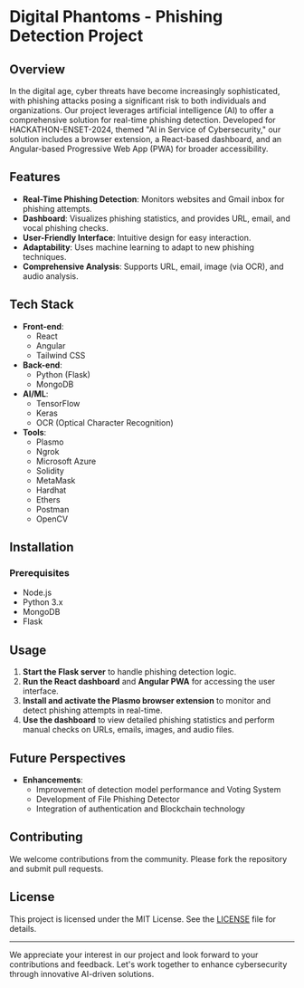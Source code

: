 # Digital Phantoms - Phishing Detection Project

## Overview

In the digital age, cyber threats have become increasingly sophisticated, with phishing attacks posing a significant risk to both individuals and organizations. Our project leverages artificial intelligence (AI) to offer a comprehensive solution for real-time phishing detection. Developed for HACKATHON-ENSET-2024, themed "AI in Service of Cybersecurity," our solution includes a browser extension, a React-based dashboard, and an Angular-based Progressive Web App (PWA) for broader accessibility.

## Features

- **Real-Time Phishing Detection**: Monitors websites and Gmail inbox for phishing attempts.
- **Dashboard**: Visualizes phishing statistics, and provides URL, email, and vocal phishing checks.
- **User-Friendly Interface**: Intuitive design for easy interaction.
- **Adaptability**: Uses machine learning to adapt to new phishing techniques.
- **Comprehensive Analysis**: Supports URL, email, image (via OCR), and audio analysis.

## Tech Stack

- **Front-end**:
  - React
  - Angular
  - Tailwind CSS
- **Back-end**:
  - Python (Flask)
  - MongoDB
- **AI/ML**:
  - TensorFlow
  - Keras
  - OCR (Optical Character Recognition)
- **Tools**:
  - Plasmo
  - Ngrok
  - Microsoft Azure
  - Solidity
  - MetaMask
  - Hardhat
  - Ethers
  - Postman
  - OpenCV

## Installation

### Prerequisites

- Node.js
- Python 3.x
- MongoDB
- Flask

## Usage

1. **Start the Flask server** to handle phishing detection logic.
2. **Run the React dashboard** and **Angular PWA** for accessing the user interface.
3. **Install and activate the Plasmo browser extension** to monitor and detect phishing attempts in real-time.
4. **Use the dashboard** to view detailed phishing statistics and perform manual checks on URLs, emails, images, and audio files.

## Future Perspectives

- **Enhancements**:
  - Improvement of detection model performance and Voting System
  - Development of File Phishing Detector
  - Integration of authentication and Blockchain technology

## Contributing

We welcome contributions from the community. Please fork the repository and submit pull requests.

## License

This project is licensed under the MIT License. See the [LICENSE](LICENSE) file for details.

---

We appreciate your interest in our project and look forward to your contributions and feedback. Let's work together to enhance cybersecurity through innovative AI-driven solutions.